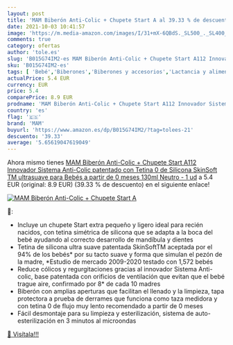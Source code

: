 ```yaml
---
layout: post
title: 'MAM Biberón Anti-Colic + Chupete Start A al 39.33 % de descuento'
date: 2021-10-03 10:41:57
image: 'https://m.media-amazon.com/images/I/31+mX-6QBdS._SL500_._SL400_.jpg'
comments: true
category: ofertas
author: 'tole.es'
slug: 'B015G74IM2-es MAM Biberón Anti-Colic + Chupete Start A112 Innovador...'
sku: 'B015G74IM2-es'
tags: [ 'Bebé','Biberones','Biberones y accesorios','Lactancia y alimentación','bebés','biberón','chupete','mam', ]
actualPrice: 5.4 EUR
currency: EUR
price: 5.4
comparePrice: 8.9 EUR
prodname: 'MAM Biberón Anti-Colic + Chupete Start A112 Innovador Sistema Anti-Colic patentado con Tetina 0 de Silicona SkinSoft TM ultrasuave para Bebés a partir de 0 meses  130ml  Neutro - 1 ud'
country: 'es'
flag: '🇪🇸'
brand: 'MAM'
buyurl: 'https://www.amazon.es/dp/B015G74IM2/?tag=tolees-21'
descuento: '39.33'
average: '5.65619047619049'
---
```


Ahora mismo tienes [MAM Biberón Anti-Colic + Chupete Start A112 Innovador Sistema Anti-Colic patentado con Tetina 0 de Silicona SkinSoft TM ultrasuave para Bebés a partir de 0 meses  130ml  Neutro - 1 ud](https://www.amazon.es/dp/B015G74IM2/?tag=tolees-21) a 5.4 EUR (original: 8.9 EUR) (39.33 %  de descuento) en el siguiente enlace!

[![MAM Biberón Anti-Colic + Chupete Start A](https://m.media-amazon.com/images/I/31+mX-6QBdS._SL500_._SL400_.jpg)](https://www.amazon.es/dp/B015G74IM2/?tag=tolees-21)

🔎:

- Incluye un chupete Start extra pequeño y ligero ideal para recién nacidos, con tetina simétrica de silicona que se adapta a la boca del bebé ayudando al correcto desarrollo de mandíbula y dientes
- Tetina de silicona ultra suave patentada SkinSoftTM aceptada por el 94% de los bebés* por su tacto suave y forma que simulan el pezón de la madre, *Estudio de mercado 2009-2020 testado con 1,572 bebés
- Reduce cólicos y regurgitaciones gracias al innovador Sistema Anti-colic, base patentada con orificios de ventilación que evitan que el bebé trague aire, confirmado por 8* de cada 10 madres
- Biberón con amplias aperturas que facilitan el llenado y la limpieza, tapa protectora a prueba de derrames que funciona como taza medidora y con tetina 0 de flujo muy lento recomendado a partir de 0 meses
- Fácil desmontaje para su limpieza y esterilización, sistema de auto-esterilización en 3 minutos al microondas

[🛒 Visítala!!!](https://www.amazon.es/dp/B015G74IM2/?tag=tolees-21)
